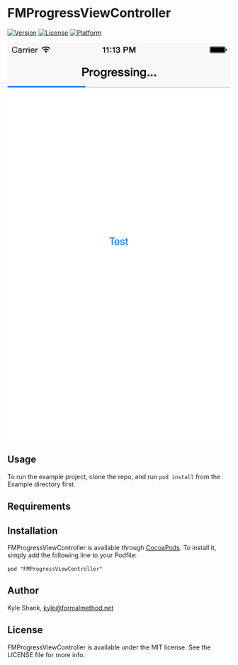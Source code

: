 # FMProgressViewController

[![Version](https://img.shields.io/cocoapods/v/FMProgressViewController.svg?style=flat)](http://cocoadocs.org/docsets/FMProgressViewController)
[![License](https://img.shields.io/cocoapods/l/FMProgressViewController.svg?style=flat)](http://cocoadocs.org/docsets/FMProgressViewController)
[![Platform](https://img.shields.io/cocoapods/p/FMProgressViewController.svg?style=flat)](http://cocoadocs.org/docsets/FMProgressViewController)

![FMProgressViewController](screenshot.png)

## Usage

To run the example project, clone the repo, and run `pod install` from the Example directory first.

## Requirements

## Installation

FMProgressViewController is available through [CocoaPods](http://cocoapods.org). To install
it, simply add the following line to your Podfile:

    pod "FMProgressViewController"

## Author

Kyle Shank, kyle@formalmethod.net

## License

FMProgressViewController is available under the MIT license. See the LICENSE file for more info.

